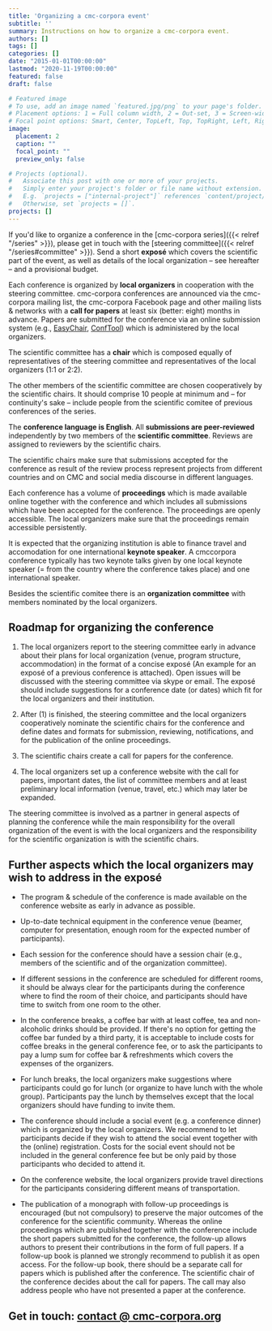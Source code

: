 ```yaml
---
title: 'Organizing a cmc-corpora event'
subtitle: ''
summary: Instructions on how to organize a cmc-corpora event.
authors: []
tags: []
categories: []
date: "2015-01-01T00:00:00"
lastmod: "2020-11-19T00:00:00"
featured: false
draft: false

# Featured image
# To use, add an image named `featured.jpg/png` to your page's folder.
# Placement options: 1 = Full column width, 2 = Out-set, 3 = Screen-width
# Focal point options: Smart, Center, TopLeft, Top, TopRight, Left, Right, BottomLeft, Bottom, BottomRight
image:
  placement: 2
  caption: ""
  focal_point: ""
  preview_only: false

# Projects (optional).
#   Associate this post with one or more of your projects.
#   Simply enter your project's folder or file name without extension.
#   E.g. `projects = ["internal-project"]` references `content/project/deep-learning/index.md`.
#   Otherwise, set `projects = []`.
projects: []
---
```


If you'd like to organize a conference in the [cmc-corpora series]({{< relref
"/series" >}}), please get in touch with the [steering committee]({{< relref
"/series#committee" >}}). Send a short **exposé** which covers the scientific
part of the event, as well as details of the local organization – see hereafter
– and a provisional budget.

Each conference is organized by **local organizers** in cooperation with the
steering committee. cmc-corpora conferences are announced via the cmc-corpora
mailing list, the cmc-corpora Facebook page and other mailing lists & networks
with a **call for papers** at least six (better: eight) months in advance. Papers
are submitted for the conference via an online submission system (e.g.,
[EasyChair](https://easychair.org/), [ConfTool](https://www.conftool.net/))
which is administered by the local organizers.

The scientific committee has a **chair** which is composed equally of
representatives of the steering committee and representatives of the local
organizers (1:1 or 2:2).

The other members of the scientific committee are chosen cooperatively by the
scientific chairs. It should comprise 10 people at minimum and – for
continuity's sake – include people from the scientific comitee of previous
conferences of the series.

The **conference language is English**. All **submissions are peer-reviewed**
independently by two members of the **scientific committee**. Reviews are
assigned to reviewers by the scientific chairs.

The scientific chairs make sure that submissions accepted for the conference as
result of the review process represent projects from different countries and on
CMC and social media discourse in different languages.

Each conference has a volume of **proceedings** which is made available online
together with the conference and which includes all submissions which have been
accepted for the conference. The proceedings are openly accessible. The local
organizers make sure that the proceedings remain accessible persistently.

It is expected that the organizing institution is able to finance travel and
accomodation for one international **keynote speaker**. A cmccorpora conference
typically has two keynote talks given by one local keynote speaker (= from the
country where the conference takes place) and one international speaker.

Besides the scientific comitee there is an **organization committee** with
members nominated by the local organizers.

## Roadmap for organizing the conference

1. The local organizers report to the steering committee early in advance about
   their plans for local organization (venue, program structure, accommodation)
   in the format of a concise exposé (An example for an exposé of a previous
   conference is attached). Open issues will be discussed with the steering
   committee via skype or email. The exposé should include suggestions for a
   conference date (or dates) which fit for the local organizers and their
   institution.

1. After (1) is finished, the steering committee and the local organizers
   cooperatively nominate the scientific chairs for the conference and define
   dates and formats for submission, reviewing, notifications, and for the
   publication of the online proceedings.

1. The scientific chairs create a call for papers for the conference.

1. The local organizers set up a conference website with the call for papers,
   important dates, the list of committee members and at least preliminary local
   information (venue, travel, etc.) which may later be expanded.

The steering committee is involved as a partner in general aspects of planning
the conference while the main responsibility for the overall organization of
the event is with the local organizers and the responsibility for the
scientific organization is with the scientific chairs.

## Further aspects which the local organizers may wish to address in the exposé

* The program & schedule of the conference is made available on the conference
  website as early in advance as possible.

* Up-to-date technical equipment in the conference venue (beamer, computer for
  presentation, enough room for the expected number of participants).

* Each session for the conference should have a session chair (e.g., members of
  the scientific and of the organization committee).

* If different sessions in the conference are scheduled for different rooms, it
  should be always clear for the participants during the conference where to
  find the room of their choice, and participants should have time to switch
  from one room to the other.

* In the conference breaks, a coffee bar with at least coffee, tea and
  non-alcoholic drinks should be provided. If there's no option for getting the
  coffee bar funded by a third party, it is acceptable to include costs for
  coffee breaks in the general conference fee, or to ask the participants to
  pay a lump sum for coffee bar & refreshments which covers the expenses of the
  organizers.

* For lunch breaks, the local organizers make suggestions where participants
  could go for lunch (or organize to have lunch with the whole group).
  Participants pay the lunch by themselves except that the local organizers
  should have funding to invite them.

* The conference should include a social event (e.g. a conference dinner) which
  is organized by the local organizers. We recommend to let participants decide
  if they wish to attend the social event together with the (online)
  registration. Costs for the social event should not be included in the
  general conference fee but be only paid by those participants who decided to
  attend it.

* On the conference website, the local organizers provide travel directions for
  the participants considering different means of transportation.

* The publication of a monograph with follow-up proceedings is encouraged (but
  not compulsory) to preserve the major outcomes of the conference for the
  scientific community. Whereas the online proceedings which are published
  together with the conference include the short papers submitted for the
  conference, the follow-up allows authors to present their contributions in
  the form of full papers. If a follow-up book is planned we strongly recommend
  to publish it as open access. For the follow-up book, there should be a
  separate call for papers which is published after the conference. The
  scientific chair of the conference decides about the call for papers. The
  call may also address people who have not presented a paper at the
  conference.

## Get in touch: [contact @ cmc-corpora.org](mailto:contact@cmc-corpora.org)
